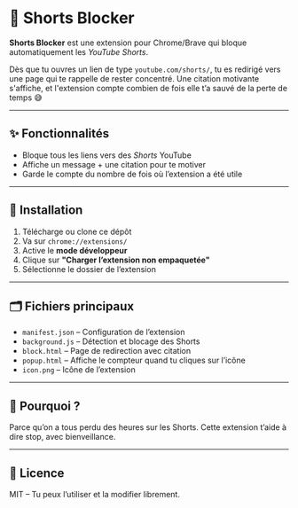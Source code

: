 # 🚫 Shorts Blocker

**Shorts Blocker** est une extension pour Chrome/Brave qui bloque automatiquement les *YouTube Shorts*.

Dès que tu ouvres un lien de type `youtube.com/shorts/`, tu es redirigé vers une page qui te rappelle de rester concentré. Une citation motivante s'affiche, et l'extension compte combien de fois elle t’a sauvé de la perte de temps 😅

---

## ✨ Fonctionnalités

- Bloque tous les liens vers des *Shorts* YouTube  
- Affiche un message + une citation pour te motiver  
- Garde le compte du nombre de fois où l’extension a été utile

---

## 🔧 Installation

1. Télécharge ou clone ce dépôt  
2. Va sur `chrome://extensions/`  
3. Active le **mode développeur**  
4. Clique sur **"Charger l’extension non empaquetée"**  
5. Sélectionne le dossier de l’extension

---

## 🗂 Fichiers principaux

- `manifest.json` – Configuration de l’extension  
- `background.js` – Détection et blocage des Shorts  
- `block.html` – Page de redirection avec citation  
- `popup.html` – Affiche le compteur quand tu cliques sur l’icône  
- `icon.png` – Icône de l’extension

---

## 🎯 Pourquoi ?

Parce qu’on a tous perdu des heures sur les Shorts. Cette extension t’aide à dire stop, avec bienveillance.

---

## 📄 Licence

MIT – Tu peux l’utiliser et la modifier librement.
